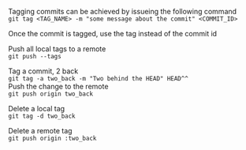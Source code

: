 Tagging commits can be achieved by issueing the following command  
`git tag <TAG_NAME> -m "some message about the commit" <COMMIT_ID>`  

Once the commit is tagged, use the tag instead of the commit id

Push all local tags to a remote  
`git push --tags`  

Tag a commit, 2 back  
`git tag -a two_back -m "Two behind the HEAD" HEAD^^`  
Push the change to the remote  
`git push origin two_back`  

Delete a local tag  
`git tag -d two_back`  

Delete a remote tag  
`git push origin :two_back`
